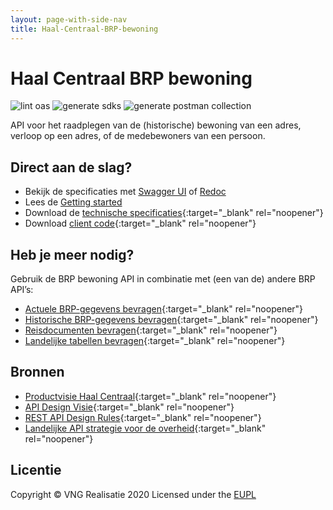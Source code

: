 ```yaml
---
layout: page-with-side-nav
title: Haal-Centraal-BRP-bewoning
---
```

# Haal Centraal BRP bewoning

![lint oas](https://github.com/VNG-Realisatie/Haal-Centraal-BRP-Bewoning/workflows/lint-oas/badge.svg)
![generate sdks](https://github.com/VNG-Realisatie/Haal-Centraal-BRP-Bewoning/workflows/generate-sdks/badge.svg)
![generate postman collection](https://github.com/VNG-Realisatie/Haal-Centraal-BRP-Bewoning/workflows/generate-postman-collection/badge.svg)

API voor het raadplegen van de (historische) bewoning van een adres, verloop op een adres, of de medebewoners van een persoon.

## Direct aan de slag?
* Bekijk de specificaties met [Swagger UI](./swagger-ui) of [Redoc](./redoc)
* Lees de [Getting started](./getting-started)
* Download de [technische specificaties](https://github.com/VNG-Realisatie/Haal-Centraal-BRP-Bewoning/blob/master/specificatie/genereervariant/openapi.yaml){:target="_blank" rel="noopener"}
* Download [client code](https://github.com/VNG-Realisatie/Haal-Centraal-BRP-Bewoning/tree/master/code){:target="_blank" rel="noopener"}

## Heb je meer nodig? 
Gebruik de BRP bewoning API in combinatie met (een van de) andere BRP API’s:

* [Actuele BRP-gegevens bevragen](https://vng-realisatie.github.io/Haal-Centraal-BRP-bevragen){:target="_blank" rel="noopener"}
* [Historische BRP-gegevens bevragen](https://vng-realisatie.github.io/Haal-Centraal-BRP-historie-bevragen){:target="_blank" rel="noopener"}
* [Reisdocumenten bevragen](https://vng-realisatie.github.io/Haal-Centraal-Reisdocumenten-bevragen){:target="_blank" rel="noopener"}
* [Landelijke tabellen bevragen](https://vng-realisatie.github.io/Haal-Centraal-BRP-tabellen-bevragen){:target="_blank" rel="noopener"}

## Bronnen

* [Productvisie Haal Centraal](https://vng-realisatie.github.io/Haal-Centraal){:target="_blank" rel="noopener"}
* [API Design Visie](https://github.com/Geonovum/KP-APIs/tree/master/Werkgroep%20Design%20Visie){:target="_blank" rel="noopener"}
* [REST API Design Rules](https://docs.geostandaarden.nl/api/API-Designrules/){:target="_blank" rel="noopener"}
* [Landelijke API strategie voor de overheid](https://geonovum.github.io/KP-APIs/){:target="_blank" rel="noopener"}

## Licentie
Copyright &copy; VNG Realisatie 2020
Licensed under the [EUPL](https://github.com/VNG-Realisatie/Haal-Centraal-BRP-bevragen/blob/master/LICENCE.md)
